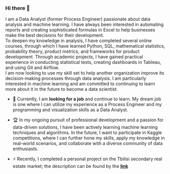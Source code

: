 ### Hi there 👋
  
   I am a Data Analyst (former Process Engineer) passionate about data analysis and machine learning. I have always been interested in automating reports and creating sophisticated formulas in Excel to help businesses make the best decisions for their development.   
   To deepen my knowledge in analysis, I have completed several online courses, through which I have learned Python, SQL, mathematical statistics, probability theory, product metrics, and frameworks for product development. Through academic projects, I have gained practical experience in conducting statistical tests, creating dashboards in Tableau, and using Git and Airflow.  
   I am now looking to use my skill set to help another organization improve its decision-making processes through data analysis. I am particularly interested in machine learning and am committed to continuing to learn more about it in the future to become a data scientist.

- 🌱 Currently, I am **looking for a job** and continue to learn. My dream job is one where I can utilize my experience as a Process Engineer and my programming and visualization skills as a Data Analyst.
- 🏆 In my ongoing pursuit of professional development and a passion for data-driven solutions, I have been actively learning machine learning techniques and algorithms. In the future, I want to participate in Kaggle competitions, where I can further hone my skills, apply my knowledge in real-world scenarios, and collaborate with a diverse community of data enthusiasts. 

- ⚡ Recently, I completed a personal project on the Tbilisi secondary real estate market; the description can be found by the **[link](https://github.com/YasnoSolnishko/korter.ge-secondary-RE-market)**



<!--
**YasnoSolnishko/YasnoSolnishko** is a ✨ _special_ ✨ repository because its `README.md` (this file) appears on your GitHub profile.

Here are some ideas to get you started:

- 🔭 I’m currently working on ...

- 👯 I’m looking to collaborate on ...
- 🤔 I’m looking for help with ...
- 💬 Ask me about ...
- 📫 How to reach me: ...
- 😄 Pronouns: ...
- ⚡ Fun fact: ...
-->
